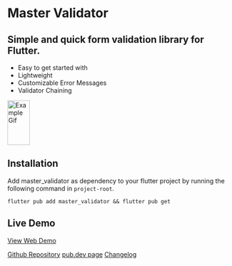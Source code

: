 # Master Validator

## Simple and quick form validation library for Flutter.

- Easy to get started with
- Lightweight
- Customizable Error Messages
- Validator Chaining


<img src="https://i.ibb.co/Lzx2VSY/example.gif" alt="Example Gif" border-effect="rounded" width="50" height="100"/>

## Installation

Add <shortcut>master_validator</shortcut> as dependency to your flutter project by running the following command in `project-root`.

```Shell
flutter pub add master_validator && flutter pub get
```

## Live Demo

<a href="https://master-validator.netlify.app/" summary="Example app built with Flutter Web">View Web Demo</a>

<seealso>
    <category ref="msc">
        <a href="https://github.com/siddastic/master_validator">Github Repository</a>
        <a href="https://pub.dev/packages/master_validator">pub.dev page</a>
        <a href="https://pub.dev/packages/master_validator/changelog">Changelog</a>
    </category>
</seealso>
